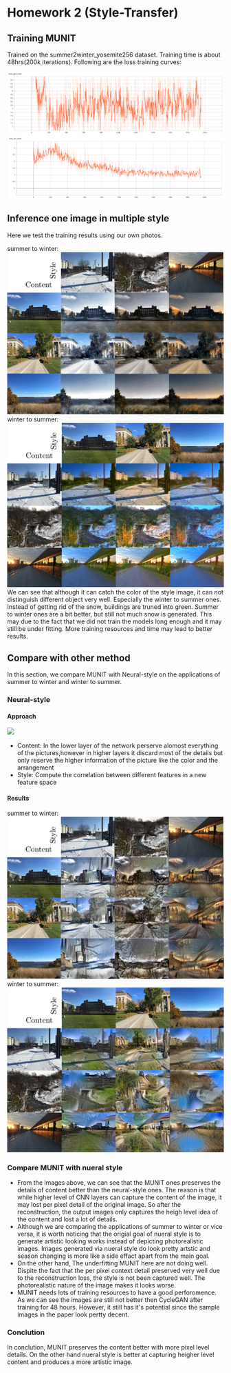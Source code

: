 # Homework 2 (Style-Transfer) 
## Training MUNIT
Trained on the summer2winter_yosemite256 dataset. Training time is about 48hrs(200k iterations). Following are the loss training curves:

![](loss_gen_total.png)
![](loss_dis_total.png)
## Inference one image in multiple style
Here we test the training results using our own photos.

summer to winter:  
![](summer2winter.png)  
winter to summer:  
![](winter2summer.png)  
We can see that although it can catch the color of the style image, it can not distinguish different object very well. Especially the winter to summer ones. Instead of getting rid of the snow, buildings are truned into green. Summer to winter ones are a bit better, but still not much snow is generated. This may due to the fact that we did not train the models long enough and it may still be under fitting. More training resources and time may lead to better results.
## Compare with other method
In this section, we compare MUNIT with Neural-style on the applications of summer to winter and winter to summer.

### Neural-style
#### Approach
![](https://i.imgur.com/SGk7Hwg.png)

- Content: In the lower layer of the network perserve alomost everything of the pictures,however in higher layers it discard most of the details but only reserve the higher information of the picture like the color and the arrangement
- Style: Compute the correlation between different features in a new feature space

#### Results
summer to winter:  
![](summer2winter_ns.png)  
winter to summer:  
![](winter2summer_ns.png)  

### Compare MUNIT with nueral style
-  From the images above, we can see that the MUNIT ones preserves the details of content better than the neural-style ones. The reason is that while higher level of CNN layers can capture the content of the image, it may lost per pixel detail of the original image. So after the reconstruction, the output images only captures the heigh level idea of the content and lost a lot of details.
-  Although we are comparing the applications of summer to winter or vice versa, it is worth noticing that the origial goal of nueral style is to generate artistic looking works instead of depicting photorealistic images. Images generated via nueral style do look pretty artstic and season changing is more like a side effact apart from the main goal.
-  On the other hand, The underfitting MUNIT here are not doing well. Dispite the fact that the per pixel context detail preserved very well due to the reconstruction loss, the style is not been captured well. The photorealistic nature of the image makes it looks worse. 
-  MUNIT needs lots of training resources to have a good perforomence. As we can see the images are still not better then CycleGAN after training for 48 hours. However, it still has it's potential since the sample images in the paper look pertty decent.

### Conclution
In conclution, MUNIT preserves the content better with more pixel level details. On the other hand nueral style is better at capturing heigher level content and produces a more artistic image.
